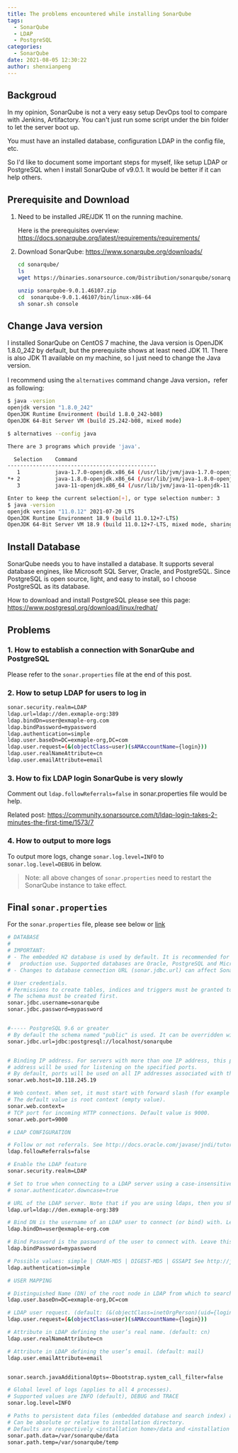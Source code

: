 ```yaml
---
title: The problems encountered while installing SonarQube
tags:
  - SonarQube
  - LDAP
  - PostgreSQL
categories:
  - SonarQube
date: 2021-08-05 12:30:22
author: shenxianpeng
---
```


## Backgroud

In my opinion, SonarQube is not a very easy setup DevOps tool to compare with Jenkins, Artifactory. You can't just run some script under the bin folder to let the server boot up.

You must have an installed database, configuration LDAP in the config file, etc.

So I'd like to document some important steps for myself, like setup LDAP or PostgreSQL when I install SonarQube of v9.0.1. It would be better if it can help others.

## Prerequisite and Download

1. Need to be installed JRE/JDK 11 on the running machine.

    Here is the prerequisites overview: https://docs.sonarqube.org/latest/requirements/requirements/

2. Download SonarQube: https://www.sonarqube.org/downloads/

    ```bash
    cd sonarqube/
    ls
    wget https://binaries.sonarsource.com/Distribution/sonarqube/sonarqube-9.0.1.46107.zip

    unzip sonarqube-9.0.1.46107.zip
    cd  sonarqube-9.0.1.46107/bin/linux-x86-64
    sh sonar.sh console
    ```

## Change Java version

I installed SonarQube on CentOS 7 machine, the Java version is OpenJDK 1.8.0_242 by default, but the prerequisite shows at least need JDK 11. There is also JDK 11 available on my machine, so I just need to change the Java version.

I recommend using the `alternatives` command change Java version，refer as following:

```bash
$ java -version
openjdk version "1.8.0_242"
OpenJDK Runtime Environment (build 1.8.0_242-b08)
OpenJDK 64-Bit Server VM (build 25.242-b08, mixed mode)

$ alternatives --config java

There are 3 programs which provide 'java'.

  Selection    Command
-----------------------------------------------
   1           java-1.7.0-openjdk.x86_64 (/usr/lib/jvm/java-1.7.0-openjdk-1.7.0.251-2.6.21.1.el7.x86_64/jre/bin/java)
*+ 2           java-1.8.0-openjdk.x86_64 (/usr/lib/jvm/java-1.8.0-openjdk-1.8.0.242.b08-1.el7.x86_64/jre/bin/java)
   3           java-11-openjdk.x86_64 (/usr/lib/jvm/java-11-openjdk-11.0.12.0.7-0.el7_9.x86_64/bin/java)

Enter to keep the current selection[+], or type selection number: 3
$ java -version
openjdk version "11.0.12" 2021-07-20 LTS
OpenJDK Runtime Environment 18.9 (build 11.0.12+7-LTS)
OpenJDK 64-Bit Server VM 18.9 (build 11.0.12+7-LTS, mixed mode, sharing)
```

## Install Database

SonarQube needs you to have installed a database. It supports several database engines, like Microsoft SQL Server, Oracle, and PostgreSQL. Since PostgreSQL is open source, light, and easy to install, so I choose PostgreSQL as its database.

How to download and install PostgreSQL please see this page: https://www.postgresql.org/download/linux/redhat/

## Problems

### 1. How to establish a connection with SonarQube and PostgreSQL

Please refer to the `sonar.properties` file at the end of this post.

### 2. How to setup LDAP for users to log in

```bash
sonar.security.realm=LDAP
ldap.url=ldap://den.exmaple-org:389
ldap.bindDn=user@exmaple-org.com
ldap.bindPassword=mypassword
ldap.authentication=simple
ldap.user.baseDn=DC=exmaple-org,DC=com
ldap.user.request=(&(objectClass=user)(sAMAccountName={login}))
ldap.user.realNameAttribute=cn
ldap.user.emailAttribute=email
```

### 3. How to fix LDAP login SonarQube is very slowly

Comment out `ldap.followReferrals=false` in sonar.properties file would be help.

Related post: https://community.sonarsource.com/t/ldap-login-takes-2-minutes-the-first-time/1573/7

### 4. How to output to more logs

To output more logs, change `sonar.log.level=INFO` to `sonar.log.level=DEBUG` in below.

> Note: all above changes of `sonar.properties` need to restart the SonarQube instance to take effect.

## Final `sonar.properties`

For the `sonar.properties` file, please see below or [link](https://gist.github.com/shenxianpeng/a1eec786210b421f8be34e3263f1a002)

<!-- more -->
```bash
# DATABASE
#
# IMPORTANT:
# - The embedded H2 database is used by default. It is recommended for tests but not for
#   production use. Supported databases are Oracle, PostgreSQL and Microsoft SQLServer.
# - Changes to database connection URL (sonar.jdbc.url) can affect SonarSource licensed products.

# User credentials.
# Permissions to create tables, indices and triggers must be granted to JDBC user.
# The schema must be created first.
sonar.jdbc.username=sonarqube
sonar.jdbc.password=mypassword


#----- PostgreSQL 9.6 or greater
# By default the schema named "public" is used. It can be overridden with the parameter "currentSchema".
sonar.jdbc.url=jdbc:postgresql://localhost/sonarqube


# Binding IP address. For servers with more than one IP address, this property specifies which
# address will be used for listening on the specified ports.
# By default, ports will be used on all IP addresses associated with the server.
sonar.web.host=10.118.245.19

# Web context. When set, it must start with forward slash (for example /sonarqube).
# The default value is root context (empty value).
sonar.web.context=
# TCP port for incoming HTTP connections. Default value is 9000.
sonar.web.port=9000

# LDAP CONFIGURATION

# Follow or not referrals. See http://docs.oracle.com/javase/jndi/tutorial/ldap/referral/jndi.html (default: true)
ldap.followReferrals=false

# Enable the LDAP feature
sonar.security.realm=LDAP

# Set to true when connecting to a LDAP server using a case-insensitive setup.
# sonar.authenticator.downcase=true

# URL of the LDAP server. Note that if you are using ldaps, then you should install the server certificate into the Java truststore.
ldap.url=ldap://den.exmaple-org:389

# Bind DN is the username of an LDAP user to connect (or bind) with. Leave this blank for anonymous access to the LDAP directory (optional)
ldap.bindDn=user@exmaple-org.com

# Bind Password is the password of the user to connect with. Leave this blank for anonymous access to the LDAP directory (optional)
ldap.bindPassword=mypassword

# Possible values: simple | CRAM-MD5 | DIGEST-MD5 | GSSAPI See http://java.sun.com/products/jndi/tutorial/ldap/security/auth.html (default: simple)
ldap.authentication=simple

# USER MAPPING

# Distinguished Name (DN) of the root node in LDAP from which to search for users (mandatory)
ldap.user.baseDn=DC=exmaple-org,DC=com

# LDAP user request. (default: (&(objectClass=inetOrgPerson)(uid={login})) )
ldap.user.request=(&(objectClass=user)(sAMAccountName={login}))

# Attribute in LDAP defining the user’s real name. (default: cn)
ldap.user.realNameAttribute=cn

# Attribute in LDAP defining the user’s email. (default: mail)
ldap.user.emailAttribute=email


sonar.search.javaAdditionalOpts=-Dbootstrap.system_call_filter=false

# Global level of logs (applies to all 4 processes).
# Supported values are INFO (default), DEBUG and TRACE
sonar.log.level=INFO

# Paths to persistent data files (embedded database and search index) and temporary files.
# Can be absolute or relative to installation directory.
# Defaults are respectively <installation home>/data and <installation home>/temp
sonar.path.data=/var/sonarqube/data
sonar.path.temp=/var/sonarqube/temp
```
